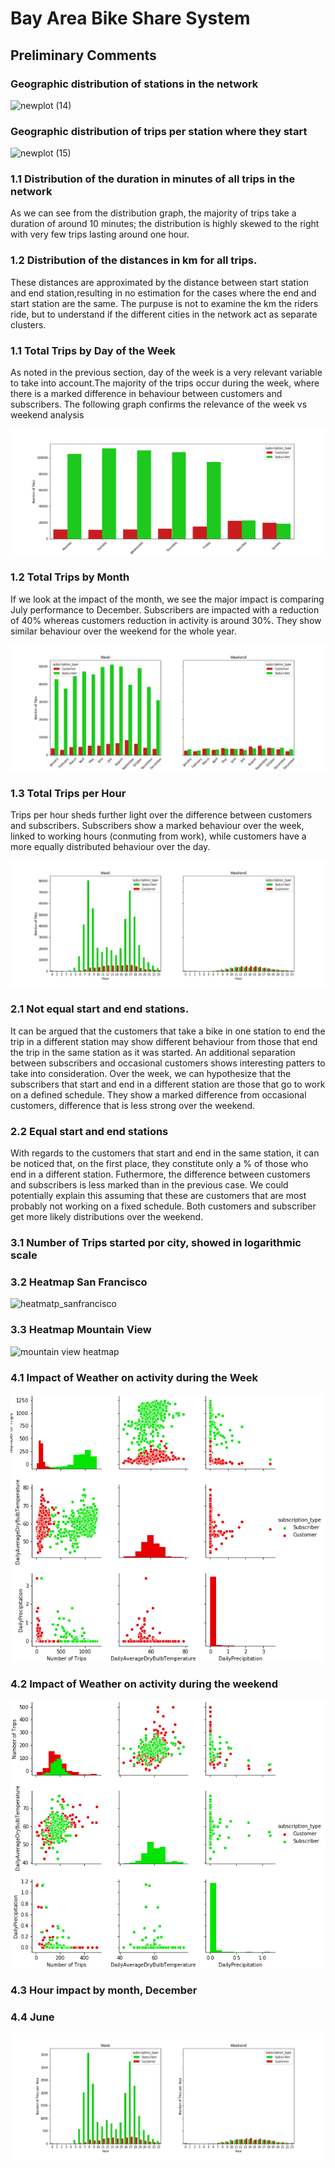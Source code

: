 # Bay Area Bike Share System

## Preliminary Comments

### Geographic distribution of stations in the network

![newplot (14)](https://user-images.githubusercontent.com/37026778/85102706-7bcf8680-b205-11ea-84f7-e94512f3e815.png)

### Geographic distribution of trips per station where they start

![newplot (15)](https://user-images.githubusercontent.com/37026778/85102635-5c385e00-b205-11ea-8b46-7be9324bd7cd.png)

### 1.1 Distribution of the duration in minutes of all trips in the network

As we can see from the distribution graph, the majority of trips take a duration of around 10 minutes; the distribution is
highly skewed to the right with very few trips lasting around one hour. 

### 1.2 Distribution of the distances in km for all trips.

These distances are approximated by the distance between start station and end station,resulting in no estimation for the cases where the end and start station are the same. The purpuse is not to examine the km the riders ride, but to understand if the different cities in the network act as separate clusters.


### 1.1 Total Trips by Day of the Week

As noted in the previous section, day of the week is a very relevant variable to take into account.The majority of the trips
occur during the week, where there is a marked difference in behaviour between customers and subscribers. The following graph confirms the relevance of the week vs weekend analysis
 
<img src="Images/trips_days.png">
 

### 1.2 Total Trips by Month 

If we look at the impact of the month, we see the major impact is comparing July performance to December. Subscribers are impacted with a reduction of 40% whereas customers reduction in activity is around 30%. They show similar behaviour over the weekend for the whole year.


<img src="Images/trips%20per%20month.png">


### 1.3 Total Trips per Hour

Trips per hour sheds further light over the difference between customers and subscribers. Subscribers show a marked behaviour over the week, linked to working hours (conmuting from work), while customers have a more equally distributed behaviour over the day.

<img src="Images/trips%20per%20hour.png">



### 2.1 Not equal start and end stations. 

It can be argued that the customers that take a bike in one station to end the trip in a different station may show different behaviour from those that end the trip in the same station as it was started. An additional separation between subscribers and occasional customers shows interesting patters to take into consideration. Over the week, we can hypothesize that the subscribers that start and end in a different station are those that go to work on a defined schedule. They show a marked difference from occasional customers, difference that is less strong over the weekend.


### 2.2 Equal start and end stations

With regards to the customers that start and end in the same station, it can be noticed that, on the first place, they constitute only a % of those who end in a different station. Futhermore, the difference between customers and subscribers is less marked than in the previous case. We could potentially explain this assuming that these are customers that are most probably not working on a fixed schedule. Both customers and subscriber get more likely distributions over the weekend.


### 3.1 Number of Trips started por city, showed in logarithmic scale


### 3.2 Heatmap San Francisco

![heatmatp_sanfrancisco](https://user-images.githubusercontent.com/37026778/85104797-8db32880-b209-11ea-89c2-69fa6db7595a.png)

### 3.3 Heatmap Mountain View

![mountain view heatmap](https://user-images.githubusercontent.com/37026778/85104950-d79c0e80-b209-11ea-80e2-cbc3875d9510.png)

### 4.1 Impact of Weather on activity during the Week

<img src="Images/weather_impact_week.png">

### 4.2 Impact of Weather on activity during the weekend

<img src="Images/weather_impact_weekend.png">

### 4.3 Hour impact by month, December


### 4.4 June

<img src="Images/june.png">

